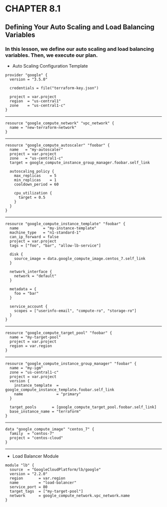 # CHAPTER 8.1
## Defining Your Auto Scaling and Load Balancing Variables

### In this lesson, we define our auto scaling and load balancing variables. Then, we execute our plan.

- Auto Scaling Configuration Template
```
provider "google" {
  version = "3.5.0"

  credentials = file("terraform-key.json")

  project = var.project
  region  = "us-central1"
  zone    = "us-central1-c"
}
```
-----------
```
resource "google_compute_network" "vpc_network" {
  name = "new-terraform-network"
}
```
------
```
resource "google_compute_autoscaler" "foobar" {
  name   = "my-autoscaler"
  project = var.project
  zone   = "us-central1-c"
  target = google_compute_instance_group_manager.foobar.self_link

  autoscaling_policy {
    max_replicas    = 5
    min_replicas    = 1
    cooldown_period = 60

    cpu_utilization {
      target = 0.5
    }
  }
}
```
---------------
```
resource "google_compute_instance_template" "foobar" {
  name           = "my-instance-template"
  machine_type   = "n1-standard-1"
  can_ip_forward = false
  project = var.project
  tags = ["foo", "bar", "allow-lb-service"]

  disk {
    source_image = data.google_compute_image.centos_7.self_link
  }

  network_interface {
    network = "default"
  }

  metadata = {
    foo = "bar"
  }

  service_account {
    scopes = ["userinfo-email", "compute-ro", "storage-ro"]
  }
}
```
-----
```
resource "google_compute_target_pool" "foobar" {
  name = "my-target-pool"
  project = var.project
  region = var.region
}
```
-------------
```
resource "google_compute_instance_group_manager" "foobar" {
  name = "my-igm"
  zone = "us-central1-c"
  project = var.project
  version {
    instance_template  = google_compute_instance_template.foobar.self_link
    name               = "primary"
  }

  target_pools       = [google_compute_target_pool.foobar.self_link]
  base_instance_name = "terraform"
}
```
------
```
data "google_compute_image" "centos_7" {
  family  = "centos-7"
  project = "centos-cloud"
}
```
--------------------------

- Load Balancer Module

```
module "lb" {
  source  = "GoogleCloudPlatform/lb/google"
  version = "2.2.0"
  region       = var.region
  name         = "load-balancer"
  service_port = 80
  target_tags  = ["my-target-pool"]
  network      = google_compute_network.vpc_network.name
}
```